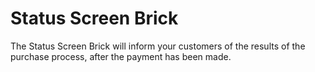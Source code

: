 # Status Screen Brick

The Status Screen Brick will inform your customers of the results of the purchase process, after the payment has been made.